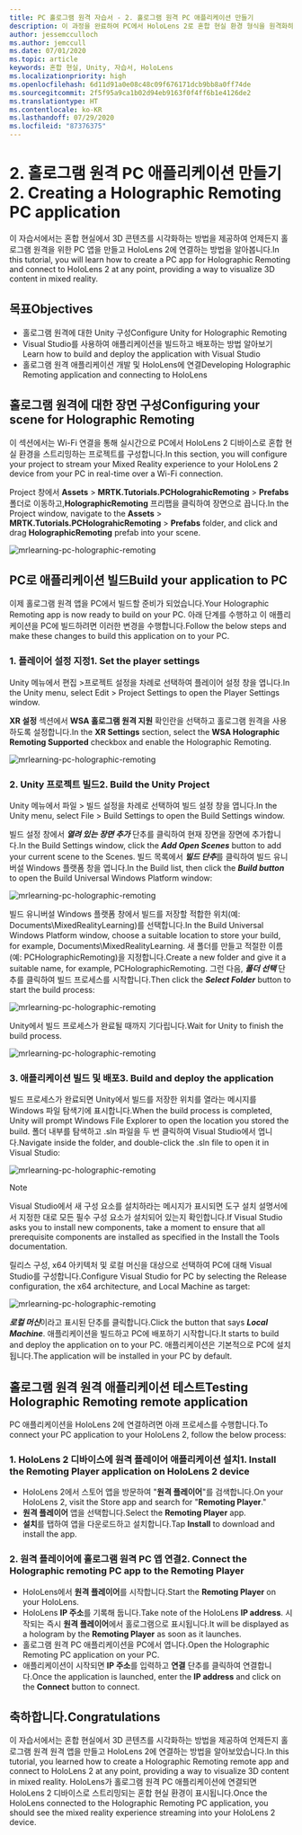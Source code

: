 ```yaml
---
title: PC 홀로그램 원격 자습서 - 2. 홀로그램 원격 PC 애플리케이션 만들기
description: 이 과정을 완료하여 PC에서 HoloLens 2로 혼합 현실 환경 형식을 원격화하는 방법을 알아보세요.
author: jessemcculloch
ms.author: jemccull
ms.date: 07/01/2020
ms.topic: article
keywords: 혼합 현실, Unity, 자습서, HoloLens
ms.localizationpriority: high
ms.openlocfilehash: 6d11d91a0e08c48c09f676171dcb9bb8a0ff74de
ms.sourcegitcommit: 2f5f95a9ca1b02d94eb9163f0f4ff6b1e4126de2
ms.translationtype: HT
ms.contentlocale: ko-KR
ms.lasthandoff: 07/29/2020
ms.locfileid: "87376375"
---
```

# <a name="2-creating-a-holographic-remoting-pc-application"></a><span data-ttu-id="0c47a-105">2. 홀로그램 원격 PC 애플리케이션 만들기</span><span class="sxs-lookup"><span data-stu-id="0c47a-105">2. Creating a Holographic Remoting PC application</span></span>

<span data-ttu-id="0c47a-106">이 자습서에서는 혼합 현실에서 3D 콘텐츠를 시각화하는 방법을 제공하여 언제든지 홀로그램 원격을 위한 PC 앱을 만들고 HoloLens 2에 연결하는 방법을 알아봅니다.</span><span class="sxs-lookup"><span data-stu-id="0c47a-106">In this tutorial, you will learn how to create a PC app for Holographic Remoting and connect to HoloLens 2 at any point, providing a way to visualize 3D content in mixed reality.</span></span>

## <a name="objectives"></a><span data-ttu-id="0c47a-107">목표</span><span class="sxs-lookup"><span data-stu-id="0c47a-107">Objectives</span></span>

* <span data-ttu-id="0c47a-108">홀로그램 원격에 대한 Unity 구성</span><span class="sxs-lookup"><span data-stu-id="0c47a-108">Configure Unity for Holographic Remoting</span></span>
* <span data-ttu-id="0c47a-109">Visual Studio를 사용하여 애플리케이션을 빌드하고 배포하는 방법 알아보기</span><span class="sxs-lookup"><span data-stu-id="0c47a-109">Learn how to build and deploy the application with Visual Studio</span></span>
* <span data-ttu-id="0c47a-110">홀로그램 원격 애플리케이션 개발 및 HoloLens에 연결</span><span class="sxs-lookup"><span data-stu-id="0c47a-110">Developing Holographic Remoting application and connecting to HoloLens</span></span>

## <a name="configuring-your-scene-for-holographic-remoting"></a><span data-ttu-id="0c47a-111">홀로그램 원격에 대한 장면 구성</span><span class="sxs-lookup"><span data-stu-id="0c47a-111">Configuring your scene for Holographic Remoting</span></span>

<span data-ttu-id="0c47a-112">이 섹션에서는 Wi-Fi 연결을 통해 실시간으로 PC에서 HoloLens 2 디바이스로 혼합 현실 환경을 스트리밍하는 프로젝트를 구성합니다.</span><span class="sxs-lookup"><span data-stu-id="0c47a-112">In this section, you will configure your project to stream your Mixed Reality experience to your HoloLens 2 device from your PC in real-time over a Wi-Fi connection.</span></span>

<span data-ttu-id="0c47a-113">Project 창에서 **Assets** > **MRTK.Tutorials.PCHolograhicRemoting** > **Prefabs** 폴더로 이동하고,**HolographicRemoting** 프리팹을 클릭하여 장면으로 끕니다.</span><span class="sxs-lookup"><span data-stu-id="0c47a-113">In the Project window, navigate to the **Assets** > **MRTK.Tutorials.PCHolograhicRemoting** > **Prefabs** folder, and click and drag **HolographicRemoting** prefab into your scene.</span></span>

![mrlearning-pc-holographic-remoting](images/mrlearning-pc-holographic-remoting/Tutorial2-Section1-Step1-1.png)

## <a name="build-your-application-to-pc"></a><span data-ttu-id="0c47a-115">PC로 애플리케이션 빌드</span><span class="sxs-lookup"><span data-stu-id="0c47a-115">Build your application to PC</span></span>

<span data-ttu-id="0c47a-116">이제 홀로그램 원격 앱을 PC에서 빌드할 준비가 되었습니다.</span><span class="sxs-lookup"><span data-stu-id="0c47a-116">Your Holographic Remoting app is now ready to build on your PC.</span></span> <span data-ttu-id="0c47a-117">아래 단계를 수행하고 이 애플리케이션을 PC에 빌드하려면 이러한 변경을 수행합니다.</span><span class="sxs-lookup"><span data-stu-id="0c47a-117">Follow the below steps and make these changes to build this application on to your PC.</span></span>

### <a name="1-set-the-player-settings"></a><span data-ttu-id="0c47a-118">1. 플레이어 설정 지정</span><span class="sxs-lookup"><span data-stu-id="0c47a-118">1. Set the player settings</span></span>

<span data-ttu-id="0c47a-119">Unity 메뉴에서 편집 >프로젝트 설정을 차례로 선택하여 플레이어 설정 창을 엽니다.</span><span class="sxs-lookup"><span data-stu-id="0c47a-119">In the Unity menu, select Edit > Project Settings to open the Player Settings window.</span></span>

<span data-ttu-id="0c47a-120">**XR 설정** 섹션에서 **WSA 홀로그램 원격 지원** 확인란을 선택하고 홀로그램 원격을 사용하도록 설정합니다.</span><span class="sxs-lookup"><span data-stu-id="0c47a-120">In the **XR Settings** section, select the **WSA Holographic Remoting Supported** checkbox and enable the Holographic Remoting.</span></span>

![mrlearning-pc-holographic-remoting](images/mrlearning-pc-holographic-remoting/Tutorial2-Section2-Step1-1.png)

### <a name="2-build-the-unity-project"></a><span data-ttu-id="0c47a-122">2. Unity 프로젝트 빌드</span><span class="sxs-lookup"><span data-stu-id="0c47a-122">2. Build the Unity Project</span></span>

<span data-ttu-id="0c47a-123">Unity 메뉴에서 파일 > 빌드 설정을 차례로 선택하여 빌드 설정 창을 엽니다.</span><span class="sxs-lookup"><span data-stu-id="0c47a-123">In the Unity menu, select File > Build Settings to open the Build Settings window.</span></span>

<span data-ttu-id="0c47a-124">빌드 설정 창에서 ***열려 있는 장면 추가*** 단추를 클릭하여 현재 장면을 장면에 추가합니다.</span><span class="sxs-lookup"><span data-stu-id="0c47a-124">In the Build Settings window, click the ***Add Open Scenes*** button to add your current scene to the Scenes.</span></span> <span data-ttu-id="0c47a-125">빌드 목록에서 ***빌드 단추***를 클릭하여 빌드 유니버설 Windows 플랫폼 창을 엽니다.</span><span class="sxs-lookup"><span data-stu-id="0c47a-125">In the Build list, then click the ***Build button*** to open the Build Universal Windows Platform window:</span></span>

![mrlearning-pc-holographic-remoting](images/mrlearning-pc-holographic-remoting/Tutorial2-Section2-Step2-1.png)

<span data-ttu-id="0c47a-127">빌드 유니버설 Windows 플랫폼 창에서 빌드를 저장할 적합한 위치(예: Documents\MixedRealityLearning)를 선택합니다.</span><span class="sxs-lookup"><span data-stu-id="0c47a-127">In the Build Universal Windows Platform window, choose a suitable location to store your build, for example, Documents\MixedRealityLearning.</span></span> <span data-ttu-id="0c47a-128">새 폴더를 만들고 적절한 이름(예: PCHolographicRemoting)을 지정합니다.</span><span class="sxs-lookup"><span data-stu-id="0c47a-128">Create a new folder and give it a suitable name, for example, PCHolographicRemoting.</span></span> <span data-ttu-id="0c47a-129">그런 다음, ***폴더 선택*** 단추를 클릭하여 빌드 프로세스를 시작합니다.</span><span class="sxs-lookup"><span data-stu-id="0c47a-129">Then click the ***Select Folder*** button to start the build process:</span></span>

![mrlearning-pc-holographic-remoting](images/mrlearning-pc-holographic-remoting/Tutorial2-Section2-Step2-2.png)

<span data-ttu-id="0c47a-131">Unity에서 빌드 프로세스가 완료될 때까지 기다립니다.</span><span class="sxs-lookup"><span data-stu-id="0c47a-131">Wait for Unity to finish the build process.</span></span>

![mrlearning-pc-holographic-remoting](images/mrlearning-pc-holographic-remoting/Tutorial2-Section2-Step2-3.png)

### <a name="3-build-and-deploy-the-application"></a><span data-ttu-id="0c47a-133">3. 애플리케이션 빌드 및 배포</span><span class="sxs-lookup"><span data-stu-id="0c47a-133">3. Build and deploy the application</span></span>

<span data-ttu-id="0c47a-134">빌드 프로세스가 완료되면 Unity에서 빌드를 저장한 위치를 열라는 메시지를 Windows 파일 탐색기에 표시합니다.</span><span class="sxs-lookup"><span data-stu-id="0c47a-134">When the build process is completed, Unity will prompt Windows File Explorer to open the location you stored the build.</span></span> <span data-ttu-id="0c47a-135">폴더 내부를 탐색하고 .sln 파일을 두 번 클릭하여 Visual Studio에서 엽니다.</span><span class="sxs-lookup"><span data-stu-id="0c47a-135">Navigate inside the folder, and double-click the .sln file to open it in Visual Studio:</span></span>

![mrlearning-pc-holographic-remoting](images/mrlearning-pc-holographic-remoting/Tutorial2-Section2-Step3-1.png)

> [!NOTE]
> <span data-ttu-id="0c47a-137">Visual Studio에서 새 구성 요소를 설치하라는 메시지가 표시되면 도구 설치 설명서에서 지정한 대로 모든 필수 구성 요소가 설치되어 있는지 확인합니다.</span><span class="sxs-lookup"><span data-stu-id="0c47a-137">If Visual Studio asks you to install new components, take a moment to ensure that all prerequisite components are installed as specified in the Install the Tools documentation.</span></span>

<span data-ttu-id="0c47a-138">릴리스 구성, x64 아키텍처 및 로컬 머신을 대상으로 선택하여 PC에 대해 Visual Studio를 구성합니다.</span><span class="sxs-lookup"><span data-stu-id="0c47a-138">Configure Visual Studio for PC by selecting the Release configuration, the x64 architecture, and Local Machine as target:</span></span>

![mrlearning-pc-holographic-remoting](images/mrlearning-pc-holographic-remoting/Tutorial2-Section2-Step3-2.png)

<span data-ttu-id="0c47a-140">***로컬 머신***이라고 표시된 단추를 클릭합니다.</span><span class="sxs-lookup"><span data-stu-id="0c47a-140">Click the button that says ***Local Machine***.</span></span> <span data-ttu-id="0c47a-141">애플리케이션을 빌드하고 PC에 배포하기 시작합니다.</span><span class="sxs-lookup"><span data-stu-id="0c47a-141">It starts to build and deploy the application on to your PC.</span></span> <span data-ttu-id="0c47a-142">애플리케이션은 기본적으로 PC에 설치됩니다.</span><span class="sxs-lookup"><span data-stu-id="0c47a-142">The application will be installed in your PC by default.</span></span>

## <a name="testing-holographic-remoting-remote-application"></a><span data-ttu-id="0c47a-143">홀로그램 원격 원격 애플리케이션 테스트</span><span class="sxs-lookup"><span data-stu-id="0c47a-143">Testing Holographic Remoting remote application</span></span>

<span data-ttu-id="0c47a-144">PC 애플리케이션을 HoloLens 2에 연결하려면 아래 프로세스를 수행합니다.</span><span class="sxs-lookup"><span data-stu-id="0c47a-144">To connect your PC application to your HoloLens 2, follow the below process:</span></span>

### <a name="1-install-the-remoting-player-application-on-hololens-2-device"></a><span data-ttu-id="0c47a-145">1. HoloLens 2 디바이스에 원격 플레이어 애플리케이션 설치</span><span class="sxs-lookup"><span data-stu-id="0c47a-145">1. Install the Remoting Player application on HoloLens 2 device</span></span>

* <span data-ttu-id="0c47a-146">HoloLens 2에서 스토어 앱을 방문하여 "**원격 플레이어**"를 검색합니다.</span><span class="sxs-lookup"><span data-stu-id="0c47a-146">On your HoloLens 2, visit the Store app and search for "**Remoting Player**."</span></span>
* <span data-ttu-id="0c47a-147">**원격 플레이어** 앱을 선택합니다.</span><span class="sxs-lookup"><span data-stu-id="0c47a-147">Select the **Remoting Player** app.</span></span>
* <span data-ttu-id="0c47a-148">**설치**를 탭하여 앱을 다운로드하고 설치합니다.</span><span class="sxs-lookup"><span data-stu-id="0c47a-148">Tap **Install** to download and install the app.</span></span>

### <a name="2-connect-the-holographic-remoting-pc-app-to-the-remoting-player"></a><span data-ttu-id="0c47a-149">2. 원격 플레이어에 홀로그램 원격 PC 앱 연결</span><span class="sxs-lookup"><span data-stu-id="0c47a-149">2. Connect the Holographic remoting PC app to the Remoting Player</span></span>

* <span data-ttu-id="0c47a-150">HoloLens에서 **원격 플레이어**를 시작합니다.</span><span class="sxs-lookup"><span data-stu-id="0c47a-150">Start the **Remoting Player** on your HoloLens.</span></span>
* <span data-ttu-id="0c47a-151">HoloLens **IP 주소**를 기록해 둡니다.</span><span class="sxs-lookup"><span data-stu-id="0c47a-151">Take note of the HoloLens **IP address**.</span></span> <span data-ttu-id="0c47a-152">시작되는 즉시 **원격 플레이어**에서 홀로그램으로 표시됩니다.</span><span class="sxs-lookup"><span data-stu-id="0c47a-152">It will be displayed as a hologram by the **Remoting Player** as soon as it launches.</span></span>
* <span data-ttu-id="0c47a-153">홀로그램 원격 PC 애플리케이션을 PC에서 엽니다.</span><span class="sxs-lookup"><span data-stu-id="0c47a-153">Open the Holographic Remoting PC application on your PC.</span></span>
* <span data-ttu-id="0c47a-154">애플리케이션이 시작되면 **IP 주소**를 입력하고 **연결** 단추를 클릭하여 연결합니다.</span><span class="sxs-lookup"><span data-stu-id="0c47a-154">Once the application is launched, enter the **IP address** and click on the **Connect**  button to connect.</span></span>

## <a name="congratulations"></a><span data-ttu-id="0c47a-155">축하합니다.</span><span class="sxs-lookup"><span data-stu-id="0c47a-155">Congratulations</span></span>

<span data-ttu-id="0c47a-156">이 자습서에서는 혼합 현실에서 3D 콘텐츠를 시각화하는 방법을 제공하여 언제든지 홀로그램 원격 원격 앱을 만들고 HoloLens 2에 연결하는 방법을 알아보았습니다.</span><span class="sxs-lookup"><span data-stu-id="0c47a-156">In this tutorial, you learned how to create a Holographic Remoting remote app and connect to HoloLens 2 at any point, providing a way to visualize 3D content in mixed reality.</span></span> <span data-ttu-id="0c47a-157">HoloLens가 홀로그램 원격 PC 애플리케이션에 연결되면 HoloLens 2 디바이스로 스트리밍되는 혼합 현실 환경이 표시됩니다.</span><span class="sxs-lookup"><span data-stu-id="0c47a-157">Once the HoloLens connected to the Holographic Remoting PC application, you should see the mixed reality experience streaming into your HoloLens 2 device.</span></span>
